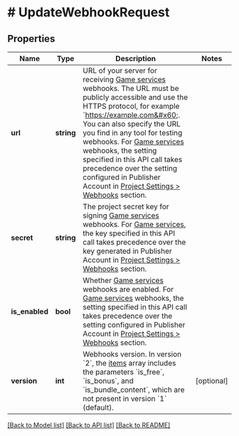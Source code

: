 # # UpdateWebhookRequest

## Properties

Name | Type | Description | Notes
------------ | ------------- | ------------- | -------------
**url** | **string** | URL of your server for receiving [Game services](/webhooks/operation/successful-order-payment/) webhooks. The URL  must be publicly accessible and use the HTTPS protocol, for example &#x60;https://example.com&#x60;. You can also specify the URL you find in any tool for testing webhooks.  For [Game services](/webhooks/operation/successful-order-payment/) webhooks, the setting specified in this API call  takes precedence over the setting configured in Publisher Account in [Project Settings &gt; Webhooks](https://publisher.xsolla.com/0/projects/0/edit/webhooks/) section. |
**secret** | **string** | The project secret key for signing [Game services](/webhooks/operation/successful-order-payment/) webhooks.  For [Game services](/webhooks/operation/successful-order-payment/), the key specified in this API call takes precedence over the key generated in Publisher Account in [Project Settings &gt; Webhooks](https://publisher.xsolla.com/0/projects/0/edit/webhooks/) section. |
**is_enabled** | **bool** | Whether [Game services](/webhooks/operation/successful-order-payment/) webhooks are enabled.  For [Game services](/webhooks/operation/successful-order-payment/) webhooks, the setting specified in this API call takes precedence over the setting configured in Publisher Account in [Project Settings &gt; Webhooks](https://publisher.xsolla.com/0/projects/0/edit/webhooks/) section. |
**version** | **int** | Webhooks version. In version &#x60;2&#x60;, the [items](/webhooks/operation/successful-order-payment/#!path&#x3D;items&amp;t&#x3D;request) array includes the parameters &#x60;is_free&#x60;, &#x60;is_bonus&#x60;, and &#x60;is_bundle_content&#x60;, which are not present in version &#x60;1&#x60; (default). | [optional]

[[Back to Model list]](../../README.md#models) [[Back to API list]](../../README.md#endpoints) [[Back to README]](../../README.md)

